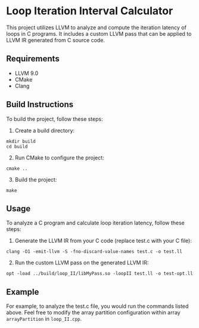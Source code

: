 # Loop Iteration Interval Calculator

This project utilizes LLVM to analyze and compute the iteration latency of loops in C programs. It includes a custom LLVM pass that can be applied to LLVM IR generated from C source code.

## Requirements

- LLVM 9.0
- CMake
- Clang

## Build Instructions

To build the project, follow these steps:

1. Create a build directory:
```
mkdir build
cd build
```

2. Run CMake to configure the project:
```
cmake ..
```


3. Build the project:
```
make
```

## Usage

To analyze a C program and calculate loop iteration latency, follow these steps:

1. Generate the LLVM IR from your C code (replace test.c with your C file):
```
clang -O1 -emit-llvm -S -fno-discard-value-names test.c -o test.ll
```

2. Run the custom LLVM pass on the generated LLVM IR:
```
opt -load ../build/loop_II/libMyPass.so -loopII test.ll -o test-opt.ll
```

## Example

For example, to analyze the test.c file, you would run the commands listed above. Feel free to modify the array partition configuration within array `arrayPartition` in `loop_II.cpp`.


